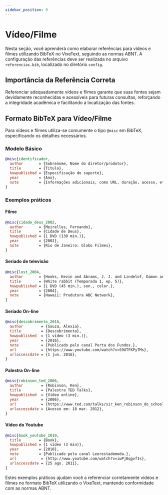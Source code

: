 ```yaml
---
sidebar_position: 9
---
```


# Vídeo/Filme

Nesta seção, você aprenderá como elaborar referências para vídeos e filmes utilizando BibTeX no VixeText, seguindo as normas ABNT. A configuração das referências deve ser realizada no arquivo `referencias.bib`, localizado no diretório `config`.

## Importância da Referência Correta

Referenciar adequadamente vídeos e filmes garante que suas fontes sejam devidamente reconhecidas e acessíveis para futuras consultas, reforçando a integridade acadêmica e facilitando a localização das fontes.

## Formato BibTeX para Vídeo/Filme

Para vídeos e filmes utiliza-se comumente o tipo `@misc` em BibTeX, especificando os detalhes necessários.

### Modelo Básico

```bibtex
@misc{identificador,
  author       = {Sobrenome, Nome do diretor/produtor},
  title        = {Título},
  howpublished = {Especificação do suporte},
  year         = {Ano},
  note         = {Informações adicionais, como URL, duração, acesso, etc.},
}
```

### Exemplos práticos

#### Filme

```bibtex
@misc{cidade_deus_2002,
  author       = {Meirelles, Fernando},
  title        = {Cidade de Deus},
  howpublished = {1 DVD (130 min.)},
  year         = {2002},
  note         = {Rio de Janeiro: Globo Filmes},
}
```

#### Seriado de televisão

```bibtex
@misc{lost_2004,
  author       = {Hooks, Kevin and Abrams, J. J. and Lindelof, Damon and Burk, Bryan and Bender, Jack and Cuse, Carlton},
  title        = {White rabbit (Temporada 1, ep. 5)},
  howpublished = {1 DVD (45 min.), son., color.},
  year         = {2004},
  note         = {Hawaii: Produtora ABC Network},
}
```

#### Seriado On-line

```bibtex
@misc{descobrimento_2016,
  author        = {Souza, Alexia},
  title         = {Descobrimento},
  howpublished  = {1 vídeo (3 min.)},
  year          = {2016},
  note          = {Publicado pelo canal Porta dos Fundos.},
  url           = {https://www.youtube.com/watch?v=S9UTFKPyTMs},
  urlaccessdate = {1 jun. 2016},
}
```

#### Palestra On-line

```bibtex
@misc{robinson_ted_2006,
  author        = {Robinson, Ken},
  title         = {Palestra TED Talks},
  howpublished  = {Vídeo online},
  year          = {2006},
  url           = {https://www.ted.com/talks/sir_ken_robinson_do_schools_kill_creativity},
  urlaccessdate = {Acesso em: 18 mar. 2012},
}
```

#### Vídeo do Youtube

```bibtex
@misc{book_youtube_2010,
  title        = {Book},
  howpublished = {1 vídeo (3 min)},
  year         = {2010},
  note         = {Publicado pelo canal Leerestademoda.},
  url           = {http://www.youtube.com/watch?v=iwPj0qgvfIs},
  urlaccessdate = {25 ago. 2011},
}
```

Estes exemplos práticos ajudam você a referenciar corretamente vídeos e filmes no formato BibTeX utilizando o VixeText, mantendo conformidade com as normas ABNT.
